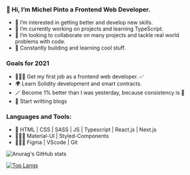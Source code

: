 ### 👋 Hi, I’m Michel Pinto a Frontend Web Developer.

- 👀 I’m interested in getting better and develop new skills.
- 🌱 I’m currently working on projects and learning TypeScript.
- 💞️ I’m looking to collaborate on many projects and tackle real world problems with code.
- 🚀 Constantly building and learning cool stuff.

### Goals for 2021

- 👨🏾‍💻 Get my first job as a frontend web developer. ✅
- 🌍 Learn Solidity development and smart contracts.
- 🪄 Become 1% better than I was yesterday, because consistency is 🔑
- 📓 Start writting blogs

### Languages and Tools: 

 - 🚀 HTML | CSS | SASS | JS | Typescript | React.js | Next.js
 - 👨🏾‍🎨 Material-UI | Styled-Components
 - 👨🏾‍💻 Figma | VScode | Git
 
 
 ![Anurag's GitHub stats](https://github-readme-stats.vercel.app/api?username=MichelPinto&show_icons=true&theme=radical)
 
 [![Top Langs](https://github-readme-stats.vercel.app/api/top-langs/?username=MichelPinto&layout=compact)](https://github.com/anuraghazra/github-readme-stats)





<!---
Michelpinto/Michelpinto is a ✨ special ✨ repository because its `README.md` (this file) appears on your GitHub profile.
You can click the Preview link to take a look at your changes.
--->
